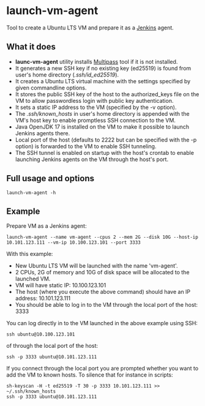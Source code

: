 # launch-vm-agent
Tool to create a Ubuntu LTS VM and prepare it as a [Jenkins](https://www.jenkins.io/) agent.

## What it does
* **launc-vm-agent** utility installs [Multipass](https://multipass.run/) tool if it is not installed.
* It generates a new SSH key if no existing key (ed25519) is found from user's home directory (*.ssh/id_ed25519*).
* It creates a Ubuntu LTS virtual machine with the settings specified by given commandline options.
* It stores the public SSH key of the host to the authorized_keys file on the VM to allow passwordless login with public key authentication.
* It sets a static IP address to the VM (specified by the -v option).
* The *.ssh/known_hosts* in user's home directory is appended with the VM's host key to enable promptless SSH connection to the VM.
* Java OpenJDK 17 is installed on the VM to make it possible to launch Jenkins agents there.
* Local port of the host (defaults to 2222 but can be specified with the -p option) is forwarded to the VM to enable SSH tunneling.
* The SSH tunnel is enabled on startup with the host's crontab to enable launching Jenkins agents on the VM through the host's port.

## Full usage and options
```
launch-vm-agent -h
```
## Example
Prepare VM as a Jenkins agent:
```
launch-vm-agent --name vm-agent --cpus 2 --mem 2G --disk 10G --host-ip 10.101.123.111 --vm-ip 10.100.123.101 --port 3333
```
With this example:
* New Ubuntu LTS VM will be launched with the name 'vm-agent'.
* 2 CPUs, 2G of memory and 10G of disk space will be allocated to the launched VM.
* VM will have static IP: 10.100.123.101
* The host (where you execute the above command) should have an IP address: 10.101.123.111
* You should be able to log in to the VM through the local port of the host: 3333

You can log directly in to the VM launched in the above example using SSH:
```
ssh ubuntu@10.100.123.101
```
of through the local port of the host:
```
ssh -p 3333 ubuntu@10.101.123.111
```
If you connect through the local port you are prompted whether you want to add the VM to known hosts. To silence that for instance in scripts:
```
sh-keyscan -H -t ed25519 -T 30 -p 3333 10.101.123.111 >> ~/.ssh/known_hosts
ssh -p 3333 ubuntu@10.101.123.111
```
